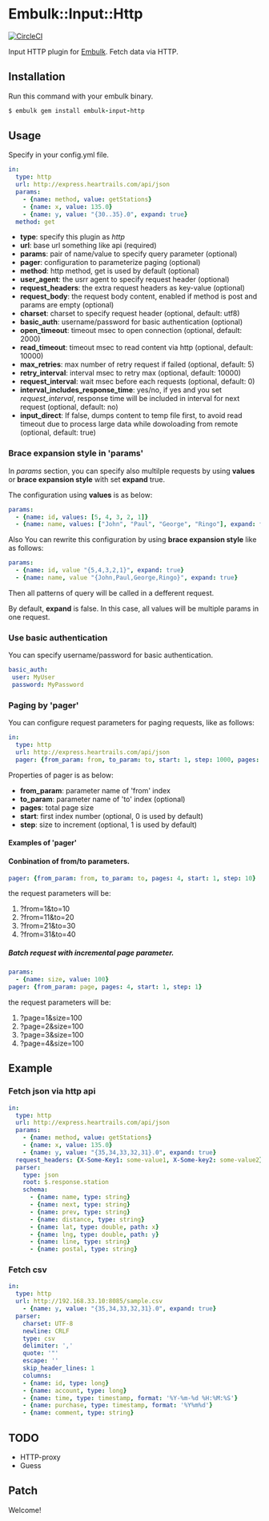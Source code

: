 # Embulk::Input::Http

[![CircleCI](https://circleci.com/gh/takumakanari/embulk-input-http.svg?style=svg)](https://circleci.com/gh/takumakanari/embulk-input-http)

Input HTTP plugin for [Embulk](https://github.com/embulk/embulk).
Fetch data via HTTP.


## Installation

Run this command with your embulk binary.

```ruby
$ embulk gem install embulk-input-http
```

## Usage

Specify in your config.yml file.

```yaml
in:
  type: http
  url: http://express.heartrails.com/api/json
  params:
    - {name: method, value: getStations}
    - {name: x, value: 135.0}
    - {name: y, value: "{30..35}.0", expand: true}
  method: get
```

- **type**: specify this plugin as *http*
- **url**: base url something like api (required)
- **params**: pair of name/value to specify query parameter (optional)
- **pager**: configuration to parameterize paging (optional)
- **method**: http method, get is used by default (optional)
- **user_agent**: the usrr agent to specify request header (optional)
- **request_headers**: the extra request headers as key-value (optional)
- **request_body**: the request body content, enabled if method is post and params are empty (optional)
- **charset**: charset to specify request header (optional, default: utf8)
- **basic_auth**: username/password for basic authentication (optional)
- **open_timeout**: timeout msec to open connection (optional, default: 2000)
- **read_timeout**: timeout msec to read content via http (optional, default: 10000)
- **max_retries**: max number of retry request if failed (optional, default: 5)
- **retry_interval**: interval msec to retry max (optional, default: 10000)
- **request_interval**: wait msec before each requests (optional, default: 0)
- **interval\_includes\_response\_time**: yes/no, if yes and you set *request_interval*, response time will be included in interval for next request (optional, default: no)
- **input\_direct**: If false, dumps content to temp file first, to avoid read timeout due to process large data while dowoloading from remote (optional, default: true)

### Brace expansion style in 'params'

In *params* section, you can specify also multilple requests by using **values** or **brace expansion style** with set **expand** true.

The configuration using **values** is as below:

```yaml
params:
  - {name: id, values: [5, 4, 3, 2, 1]}
  - {name: name, values: ["John", "Paul", "George", "Ringo"], expand: true}
```

Also You can rewrite this configuration by using **brace expansion style** like as follows:


```yaml
params:
  - {name: id, value "{5,4,3,2,1}", expand: true}
  - {name: name, value "{John,Paul,George,Ringo}", expand: true}
```

Then all patterns of query will be called in a defferent request.

By default, **expand** is false. In this case, all values will be multiple params in one request.

### Use basic authentication

You can specify username/password for basic authentication.

```yaml
basic_auth:
 user: MyUser
 password: MyPassword
```

### Paging by 'pager'

You can configure request parameters for paging requests, like as follows:

```yaml
in:
  type: http
  url: http://express.heartrails.com/api/json
  pager: {from_param: from, to_param: to, start: 1, step: 1000, pages: 10}
```

Properties of pager is as below:

- **from_param**: parameter name of 'from' index
- **to_param**: parameter name of 'to' index (optional)
- **pages**: total page size
- **start**: first index number (optional, 0 is used by default)
- **step**: size to increment (optional, 1 is used by default)

#### Examples of 'pager'

#### Conbination of from/to parameters.

```yaml
pager: {from_param: from, to_param: to, pages: 4, start: 1, step: 10}
```

the request parameters will be:

1. ?from=1&to=10
2. ?from=11&to=20
3. ?from=21&to=30
4. ?from=31&to=40


##### Batch request with incremental page parameter.

```yaml
params:
  - {name: size, value: 100}
pager: {from_param: page, pages: 4, start: 1, step: 1}
```

the request parameters will be:

1. ?page=1&size=100
2. ?page=2&size=100
3. ?page=3&size=100
4. ?page=4&size=100


## Example

### Fetch json via http api

```yaml
in:
  type: http
  url: http://express.heartrails.com/api/json
  params:
    - {name: method, value: getStations}
    - {name: x, value: 135.0}
    - {name: y, value: "{35,34,33,32,31}.0", expand: true}
  request_headers: {X-Some-Key1: some-value1, X-Some-key2: some-value2}
  parser:
    type: json
    root: $.response.station
    schema:
      - {name: name, type: string}
      - {name: next, type: string}
      - {name: prev, type: string}
      - {name: distance, type: string}
      - {name: lat, type: double, path: x}
      - {name: lng, type: double, path: y}
      - {name: line, type: string}
      - {name: postal, type: string}
```

### Fetch csv

```yaml
in:
  type: http
  url: http://192.168.33.10:8085/sample.csv
    - {name: y, value: "{35,34,33,32,31}.0", expand: true}
  parser:
    charset: UTF-8
    newline: CRLF
    type: csv
    delimiter: ','
    quote: '"'
    escape: ''
    skip_header_lines: 1
    columns:
    - {name: id, type: long}
    - {name: account, type: long}
    - {name: time, type: timestamp, format: '%Y-%m-%d %H:%M:%S'}
    - {name: purchase, type: timestamp, format: '%Y%m%d'}
    - {name: comment, type: string}
```

## TODO
- HTTP-proxy
- Guess

## Patch

Welcome!
